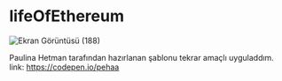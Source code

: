 # lifeOfEthereum

![Ekran Görüntüsü (188)](https://user-images.githubusercontent.com/99426464/196800821-e08f47da-e34a-48ad-8e97-bf8735b61343.png)

Paulina Hetman tarafından hazırlanan şablonu tekrar amaçlı uyguladdım. 
link: https://codepen.io/pehaa
